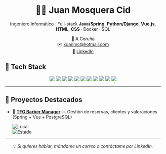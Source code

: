 <h1 align="center">👨‍💻 Juan Mosquera Cid</h1>

<p align="center">
Ingeniero Informático · Full-stack <b>Java/Spring</b>, <b>Python/Django</b>, <b>Vue.js</b>, <b>HTML</b>, <b>CSS</b> · Docker · SQL  
</p>

<p align="center">
📍 A Coruña <br>
✉️ <a href="mailto:xoanmc@hotmail.com">xoanmc@hotmail.com</a> <br>
🔗 <a href="https://www.linkedin.com/in/juan-mosquera-cid/">LinkedIn</a>
</p>

## 🚀 Tech Stack

<p align="center">
  <!-- Lenguajes y frameworks -->
  <img src="https://img.shields.io/badge/Java-ED8B00?style=for-the-badge&logo=openjdk&logoColor=white"/>
  <img src="https://img.shields.io/badge/Spring-6DB33F?style=for-the-badge&logo=spring&logoColor=white"/>
  <img src="https://img.shields.io/badge/Hibernate-59666C?style=for-the-badge&logo=hibernate&logoColor=white"/>
  <img src="https://img.shields.io/badge/Python-3776AB?style=for-the-badge&logo=python&logoColor=white"/>
  <img src="https://img.shields.io/badge/Django-092E20?style=for-the-badge&logo=django&logoColor=white"/>
  <img src="https://img.shields.io/badge/Vue.js-35495E?style=for-the-badge&logo=vuedotjs&logoColor=4FC08D"/>
  <img src="https://img.shields.io/badge/HTML5-E34F26?style=for-the-badge&logo=html5&logoColor=white"/>
  <img src="https://img.shields.io/badge/CSS3-1572B6?style=for-the-badge&logo=css3&logoColor=white"/>
  <img src="https://img.shields.io/badge/PostgreSQL-316192?style=for-the-badge&logo=postgresql&logoColor=white"/>
  <img src="https://img.shields.io/badge/Docker-2496ED?style=for-the-badge&logo=docker&logoColor=white"/>
  <img src="https://img.shields.io/badge/GitHub_Actions-2088FF?style=for-the-badge&logo=github-actions&logoColor=white"/>
</p>

---

## 🌟 Proyectos Destacados

- 📌 **[TFG Barber Manager](#)** — Gestión de reservas, clientes y valoraciones (Spring + Vue + PostgreSQL)
  
  ![Local](https://img.shields.io/badge/Local-Listo%20para%20probar-brightgreen) <br>
  ![Estado](https://img.shields.io/badge/Estado-Despliegue%20en%20progreso-yellow)

---

<p align="center">
💡 <i>Si quieres hablar, mándame un correo o contáctame por LinkedIn.</i>
</p>
